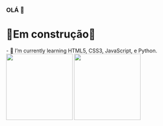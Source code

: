 ### OLÁ 👋
 <h1>🚧Em construção🚧</h1>
- 🌱 I’m currently learning HTML5, CSS3, JavaScript, e Python.
<br>



<div>
	<img height="180em" src="https://github-readme-stats.vercel.app/api?username=Math1290&show_icons=true&theme=dark&include_all_commits=true&count_private=true"/>
	<img margin-left="2em" height="180em" src="https://github-readme-stats.vercel.app/api/top-langs/?username=Math1290&layout=compact&langs_count=7&theme=dark"/>
	</div>
